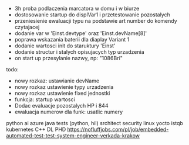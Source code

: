 - 3h proba podlaczenia marcatora w domu i w biurze
- dostosowanie startup do displVar1 i przetestowanie pozostalych
- przeniesienie ewaluacji typu na podstawie art number do komendy czytajacej
- dodanie var w 'Einst.devtype' oraz 'Einst.devName[8]'
- poprawa wskazania baterii dla diaplay Variant 1
- dodanie wartosci init do staruktury 'Einst'
- dodanie structur i stalych opisujacych typ urzadzenia
- on start up przesylanie nazwy, np: "1086Bri"



todo:
- nowy rozkaz: ustawianie devName
- nowy rozkaz ustawienie typy urzadzenia
- nowy rozkaz ustawienie fixed jednostki
- funkcja: startup wartosci 
- Dodac evaluacje pozostalych HP i 844
- ewaluacja numerow dla funk: usatlic numery

python
ai
azure
java
tests (python, hil)
srchitect
security
linux
yocto
istqb
kubernetes
C++
DL PHD
https://nofluffjobs.com/pl/job/embedded-automated-test-test-system-engineer-verkada-krakow

